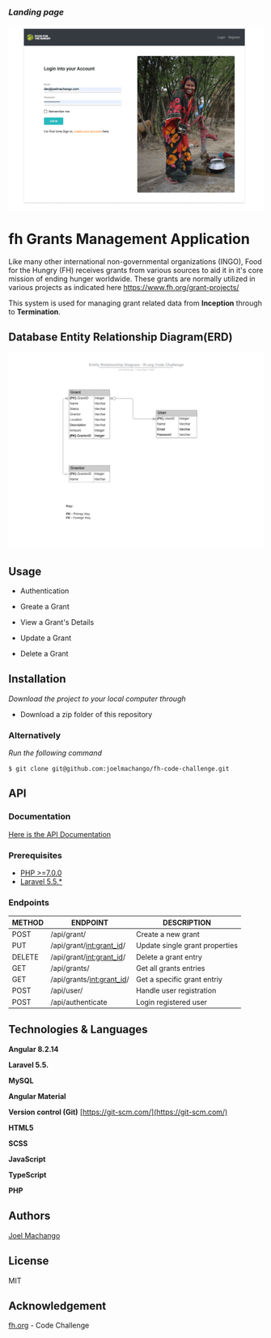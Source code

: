 ### _Landing page_

![Landing Page](src/assets/images/screenshot.png)

# fh Grants Management Application

Like many other international non-governmental organizations (INGO), Food for the Hungry (FH) receives grants from various sources to aid it in it's core mission of ending hunger worldwide. These grants are normally utilized in various projects as indicated here https://www.fh.org/grant-projects/

This system is used for managing grant related data from **Inception** through to **Termination**.

## Database Entity Relationship Diagram(ERD)

![ERD](src/assets/images/fh-erd.png)

## Usage

- Authentication

- Greate a Grant

- View a Grant's Details

- Update a Grant

- Delete a Grant

## Installation

_Download the project to your local computer through_

- Download a zip folder of this repository

### Alternatively

_Run the following command_

```
$ git clone git@github.com:joelmachango/fh-code-challenge.git
```

## API

### Documentation

[Here is the API Documentation](https://documenter.getpostman.com/view/3796031/TVeiDAiR)

### Prerequisites
- [PHP >=7.0.0](https://www.php.net/downloads.php)
- [Laravel 5.5.*](https://laravel.com/docs/5.5)

### Endpoints

| METHOD | ENDPOINT                                      | DESCRIPTION                      |
| ------ | --------------------------------------------- | -------------------------------- |
| POST   | /api/grant/                                   | Create a new grant               |
| PUT    | /api/grant/<int:grant_id>/                    | Update single grant properties   |
| DELETE | /api/grant/<int:grant_id>/                    | Delete a grant entry             |
| GET    | /api/grants/                                  | Get all grants entries           |
| GET    | /api/grants/<int:grant_id>/                   | Get a specific grant entriy      |
| POST   | /api/user/                                    | Handle user registration         |
| POST   | /api/authenticate                             | Login registered user            |


## Technologies & Languages

**Angular 8.2.14**

**Laravel 5.5.**

**MySQL**

**Angular Material**

**Version control (Git)** [https://git-scm.com/](https://git-scm.com/)

**HTML5**

**SCSS**

**JavaScript**

**TypeScript**

**PHP**

## Authors

[Joel Machango](https://joelmachango.com/)

## License

MIT

## Acknowledgement

[fh.org](https://www.fh.org/) - Code Challenge
